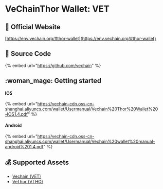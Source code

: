 # VeChainThor Wallet: VET

## :rocket: Official Website

[https://env.vechain.org/#thor-wallet](https://env.vechain.org/#thor-wallet)

## :bookmark_tabs: Source Code

{% embed url="https://github.com/vechain" %}

## :woman_mage: Getting started

#### IOS

{% embed url="https://vechain-cdn.oss-cn-shanghai.aliyuncs.com/wallet/Usermanual/Vechain%20Thor%20Wallet%20-IOS1.4.pdf" %}

#### Android

{% embed url="https://vechain-cdn.oss-cn-shanghai.aliyuncs.com/wallet/Usermanual/Vechain%20wallet%20manual-android%201.4.pdf" %}

## :moneybag: Supported Assets

* [Vechain (VET)](../../coins/overview-vet/)
* [VeThor (VTHO)](../../coins/overview-vet/)
